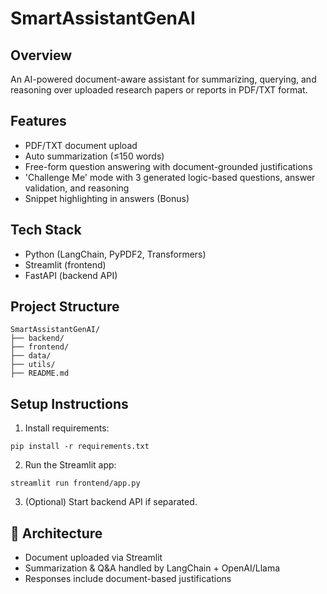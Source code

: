 # SmartAssistantGenAI

##  Overview
An AI-powered document-aware assistant for summarizing, querying, and reasoning over uploaded research papers or reports in PDF/TXT format.

##  Features
- PDF/TXT document upload
- Auto summarization (≤150 words)
- Free-form question answering with document-grounded justifications
- 'Challenge Me' mode with 3 generated logic-based questions, answer validation, and reasoning
- Snippet highlighting in answers (Bonus)

##  Tech Stack
- Python (LangChain, PyPDF2, Transformers)
- Streamlit (frontend)
- FastAPI (backend API)

##  Project Structure
```
SmartAssistantGenAI/
├── backend/
├── frontend/
├── data/
├── utils/
├── README.md
```

##  Setup Instructions
1. Install requirements:
```
pip install -r requirements.txt
```

2. Run the Streamlit app:
```
streamlit run frontend/app.py
```

3. (Optional) Start backend API if separated.

## 📐 Architecture
- Document uploaded via Streamlit
- Summarization & Q&A handled by LangChain + OpenAI/Llama
- Responses include document-based justifications

